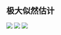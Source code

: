 ## 极大似然估计
![](https://cdn.jsdelivr.net/gh/lyhcc/Picture_Repository/img/20191019214834.png)
![](https://cdn.jsdelivr.net/gh/lyhcc/Picture_Repository/img/20191019214904.png)
![](https://cdn.jsdelivr.net/gh/lyhcc/Picture_Repository/img/20191019214924.png)